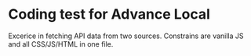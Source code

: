 # Coding test for Advance Local

Excerice in fetching API data from two sources. Constrains are vanilla JS and all CSS/JS/HTML in one file.
